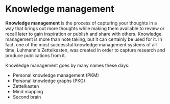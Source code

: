 # Knowledge management

**Knowledge management** is the process of capturing your thoughts in a way that brings out more thoughts while making them available to review or recall later to gain inspiration or publish and share with others. Knowledge management is more than note taking, but it can certainly be used for it. In fact, one of the most successful knowledge management systems of all time, Luhmann's Zettelkasten, was created in order to capture research and produce publications from it.

Knowledge management goes by many names these days:

* Personal knowledge management (PKM)
* Personal knowledge graphs (PKG)
* Zettelkasten
* Mind mapping
* Second brain
